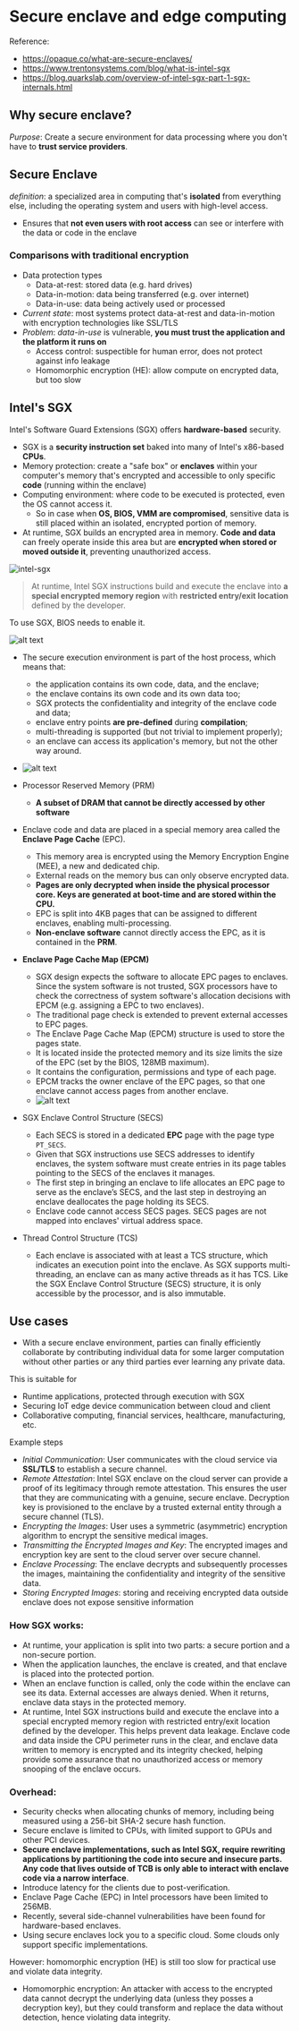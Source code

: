 # Secure enclave and edge computing 

Reference: 
* https://opaque.co/what-are-secure-enclaves/
* https://www.trentonsystems.com/blog/what-is-intel-sgx
* https://blog.quarkslab.com/overview-of-intel-sgx-part-1-sgx-internals.html
  
## Why secure enclave? 
_Purpose_: Create a secure environment for data processing where you don't have to **trust service providers**.

## Secure Enclave 
_definition_: a specialized area in computing that's **isolated** from everything else, including the operating system and users with high-level access.

*  Ensures that **not even users with root access** can see or interfere with the data or code in the enclave

### Comparisons with traditional encryption 
* Data protection types 
  * Data-at-rest: stored data (e.g. hard drives) 
  * Data-in-motion: data being transferred (e.g. over internet) 
  * Data-in-use: data being actively used or processed
* _Current state_: most systems protect data-at-rest and data-in-motion with encryption technologies like SSL/TLS
* _Problem_: *data-in-use* is vulnerable, **you must trust the application and the platform it runs on**
    *  Access control: suspectible for human error, does not protect against info leakage
    *  Homomorphic encryption (HE): allow compute on encrypted data, but too slow  

## Intel's SGX 
Intel's Software Guard Extensions (SGX) offers **hardware-based** security. 
* SGX is a **security instruction set** baked into many of Intel's x86-based **CPUs**. 
* Memory protection: create a "safe box" or **enclaves** within your computer's memory that's encrypted and accessible to only specific **code** (running within the enclave)
* Computing environment: where code to be executed is protected, even the OS cannot access it.
  * So in case when **OS, BIOS, VMM are compromised**, sensitive data is still placed within an isolated, encrypted portion of memory. 
* At runtime, SGX builds an encrypted area in memory. **Code and data** can freely operate inside this area but are **encrypted when stored or moved outside it**, preventing unauthorized access.
   
![intel-sgx](images/54-secure-enclave/intel-sgx.png)


>At runtime, Intel SGX instructions build and execute the enclave into **a special encrypted memory region** with **restricted entry/exit location** defined by the developer.

To use SGX, BIOS needs to enable it. 

![alt text](images/54-secure-enclave/illustration.png)

* The secure execution environment is part of the host process, which means that:
  * the application contains its own code, data, and the enclave;
  * the enclave contains its own code and its own data too;
  * SGX protects the confidentiality and integrity of the enclave code and data;
  * enclave entry points **are pre-defined** during **compilation**;
  * multi-threading is supported (but not trivial to implement properly);
  * an enclave can access its application's memory, but not the other way around.
* ![alt text](images/54-secure-enclave/PRM-EPC-EPCM.png)
* Processor Reserved Memory (PRM)
  * **A subset of DRAM that cannot be directly accessed by other software**
* Enclave code and data are placed in a special memory area called the **Enclave Page Cache** (EPC). 
  * This memory area is encrypted using the Memory Encryption Engine (MEE), a new and dedicated chip.
  * External reads on the memory bus can only observe encrypted data. 
  * **Pages are only decrypted when inside the physical processor core. Keys are generated at boot-time and are stored within the CPU.**
  * EPC is split into 4KB pages that can be assigned to different enclaves, enabling multi-processing. 
  * **Non-enclave software** cannot directly access the EPC, as it is contained in the **PRM**. 
* **Enclave Page Cache Map (EPCM)**
  * SGX design expects the software to allocate EPC pages to enclaves. Since the system software is not trusted, SGX processors have to check the correctness of system software's allocation decisions with EPCM (e.g. assigning a EPC to two enclaves). 
  * The traditional page check is extended to prevent external accesses to EPC pages. 
  * The Enclave Page Cache Map (EPCM) structure is used to store the pages state. 
  * It is located inside the protected memory and its size limits the size of the EPC (set by the BIOS, 128MB maximum). 
  * It contains the configuration, permissions and type of each page.
  * EPCM tracks the owner enclave of the EPC pages, so that one enclave cannot access pages from another enclave. 
  * ![alt text](images/54-secure-enclave/flow-chart.png)

* SGX Enclave Control Structure (SECS)
  * Each SECS is stored in a dedicated **EPC** page with the page type `PT_SECS`.
  * Given that SGX instructions use SECS addresses to identify enclaves, the system software must create entries in its page tables pointing to the SECS of the enclaves it manages.
  * The first step in bringing an enclave to life allocates an EPC page to serve as the enclave’s SECS, and the last step in destroying an enclave deallocates the page holding its SECS. 
  * Enclave code cannot access SECS pages. SECS pages are not mapped into enclaves' virtual address space. 
* Thread Control Structure (TCS)
  * Each enclave is associated with at least a TCS structure, which indicates an execution point into the enclave. As SGX supports multi-threading, an enclave can as many active threads as it has TCS. Like the SGX Enclave Control Structure (SECS) structure, it is only accessible by the processor, and is also immutable.

## Use cases 
* With a secure enclave environment, parties can finally efficiently collaborate by contributing individual data for some larger computation without other parties or any third parties ever learning any private data. 

This is suitable for 
* Runtime applications, protected through execution with SGX
* Securing IoT edge device communication between cloud and client
* Collaborative computing, financial services, healthcare, manufacturing, etc. 

Example steps
* _Initial Communication_: User communicates with the cloud service via **SSL/TLS** to establish a secure channel.
* _Remote Attestation_: Intel SGX enclave on the cloud server can provide a proof of its legitimacy through remote attestation. This ensures the user that they are communicating with a genuine, secure enclave. Decryption key is provisioned to the enclave by a trusted external entity through a secure channel (TLS).
* _Encrypting the Images_: User uses a symmetric (asymmetric) encryption algorithm to encrypt the sensitive medical images. 
* _Transmitting the Encrypted Images and Key_: The encrypted images and encryption key are sent to the cloud server over secure channel.
* _Enclave Processing_: The enclave decrypts and subsequently processes the images, maintaining the confidentiality and integrity of the sensitive data.
* _Storing Encrypted Images_: storing and receiving encrypted data outside enclave does not expose sensitive information

### How SGX works: 

* At runtime, your application is split into two parts: a secure portion and a non-secure portion.
* When the application launches, the enclave is created, and that enclave is placed into the protected portion.
* When an enclave function is called, only the code within the enclave can see its data. External accesses are always denied. When it returns, enclave data stays in the protected memory.
* At runtime, Intel SGX instructions build and execute the enclave into a special encrypted memory region with restricted entry/exit location defined by the developer. This helps prevent data leakage. Enclave code and data inside the CPU perimeter runs in the clear, and enclave data written to memory is encrypted and its integrity checked, helping provide some assurance that no unauthorized access or memory snooping of the enclave occurs.
### Overhead:

* Security checks when allocating chunks of memory, including being measured using a 256-bit SHA-2 secure hash function.
* Secure enclave is limited to CPUs, with limited support to GPUs and other PCI devices. 
* **Secure enclave implementations, such as Intel SGX, require rewriting applications by partitioning the code into secure and insecure parts. Any code that lives outside of TCB is only able to interact with enclave code via a narrow interface**. 
* Introduce latency for the clients due to post-verification. 
* Enclave Page Cache (EPC) in Intel processors have been limited to 256MB. 
* Recently, several side-channel vulnerabilities have been found for hardware-based enclaves. 
* Using secure enclaves lock you to a specific cloud. Some clouds only support specific implementations.

However: homomorphic encryption (HE) is still too slow for practical use and violate data integrity.
* Homomorphic encryption: An attacker with access to the encrypted data cannot decrypt the underlying data (unless they posses a decryption key), but they could transform and replace the data without detection, hence violating data integrity. 